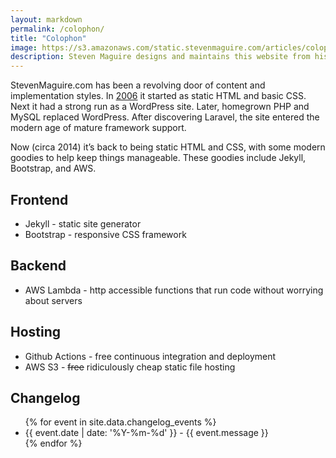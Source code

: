 ```yaml
---
layout: markdown
permalink: /colophon/
title: "Colophon"
image: https://s3.amazonaws.com/static.stevenmaguire.com/articles/colophon-gears.jpg
description: Steven Maguire designs and maintains this website from his home in Chicago, Illinois. Codeship.com builds and deploys the site to an AWS S3 bucket.
---
```


StevenMaguire.com has been a revolving door of content and implementation styles. In [2006](https://web.archive.org/web/*/stevenmaguire.com) it started as static HTML and basic CSS. Next it had a strong run as a WordPress site. Later, homegrown PHP and MySQL replaced WordPress. After discovering Laravel, the site entered the modern age of mature framework support.

Now (circa 2014) it’s back to being static HTML and CSS, with some modern goodies to help keep things manageable. These goodies include Jekyll, Bootstrap, and AWS.

## Frontend

<ul>
    <li>Jekyll - static site generator</li>
    <li>Bootstrap - responsive CSS framework</li>
</ul>

## Backend

<ul>
    <li>AWS Lambda - http accessible functions that run code without worrying about servers</li>
</ul>

## Hosting

<ul>
    <li>Github Actions - free continuous integration and deployment</li>
    <li>AWS S3 - <strike>free</strike> ridiculously cheap static file hosting</li>
</ul>


## Changelog

<ul>
    {% for event in site.data.changelog_events %}
    <li>{{ event.date | date: '%Y-%m-%d' }} - {{ event.message }} <!-- {{ event.id }} --></li>
    {% endfor %}
</ul>
